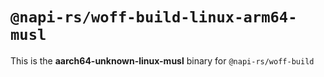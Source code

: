 # `@napi-rs/woff-build-linux-arm64-musl`

This is the **aarch64-unknown-linux-musl** binary for `@napi-rs/woff-build`

